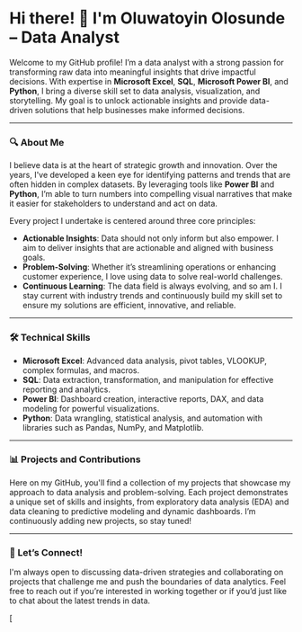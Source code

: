 # Hi there! 👋 I'm Oluwatoyin Olosunde – Data Analyst

Welcome to my GitHub profile! I’m a data analyst with a strong passion for transforming raw data into meaningful insights that drive impactful decisions. With expertise in **Microsoft Excel**, **SQL**, **Microsoft Power BI**, and **Python**, I bring a diverse skill set to data analysis, visualization, and storytelling. My goal is to unlock actionable insights and provide data-driven solutions that help businesses make informed decisions.

---

### 🔍 About Me

I believe data is at the heart of strategic growth and innovation. Over the years, I've developed a keen eye for identifying patterns and trends that are often hidden in complex datasets. By leveraging tools like **Power BI** and **Python**, I’m able to turn numbers into compelling visual narratives that make it easier for stakeholders to understand and act on data.

Every project I undertake is centered around three core principles:
- **Actionable Insights**: Data should not only inform but also empower. I aim to deliver insights that are actionable and aligned with business goals.
- **Problem-Solving**: Whether it’s streamlining operations or enhancing customer experience, I love using data to solve real-world challenges.
- **Continuous Learning**: The data field is always evolving, and so am I. I stay current with industry trends and continuously build my skill set to ensure my solutions are efficient, innovative, and reliable.

---

### 🛠️ Technical Skills

- **Microsoft Excel**: Advanced data analysis, pivot tables, VLOOKUP, complex formulas, and macros.
- **SQL**: Data extraction, transformation, and manipulation for effective reporting and analytics.
- **Power BI**: Dashboard creation, interactive reports, DAX, and data modeling for powerful visualizations.
- **Python**: Data wrangling, statistical analysis, and automation with libraries such as Pandas, NumPy, and Matplotlib.

---

### 📊 Projects and Contributions

Here on my GitHub, you'll find a collection of my projects that showcase my approach to data analysis and problem-solving. Each project demonstrates a unique set of skills and insights, from exploratory data analysis (EDA) and data cleaning to predictive modeling and dynamic dashboards. I’m continuously adding new projects, so stay tuned!

---

### 🤝 Let’s Connect!

I'm always open to discussing data-driven strategies and collaborating on projects that challenge me and push the boundaries of data analytics. Feel free to reach out if you’re interested in working together or if you’d just like to chat about the latest trends in data.

[
